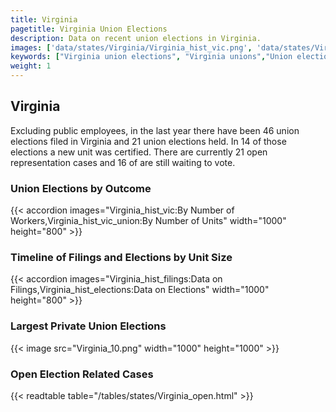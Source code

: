 ```yaml
---
title: Virginia
pagetitle: Virginia Union Elections
description: Data on recent union elections in Virginia.
images: ['data/states/Virginia/Virginia_hist_vic.png', 'data/states/Virginia/Virginia_hist_size.png', 'data/states/Virginia/Virginia_10.png']
keywords: ["Virginia union elections", "Virginia unions","Union elections"]
weight: 1
---
```

##  Virginia

Excluding public employees, in the last year there have been 46 union elections filed in Virginia and 21 union elections held. In 14 of those elections a new unit was certified. There are currently 21 open representation cases and 16 of are still waiting to vote.

### Union Elections by Outcome
{{< accordion images="Virginia_hist_vic:By Number of Workers,Virginia_hist_vic_union:By Number of Units" width="1000" height="800" >}}

### Timeline of Filings and Elections by Unit Size
{{< accordion images="Virginia_hist_filings:Data on Filings,Virginia_hist_elections:Data on Elections" width="1000" height="800" >}}

### Largest Private Union Elections
{{< image src="Virginia_10.png" width="1000" height="1000"  >}}

### Open Election Related Cases
{{< readtable table="/tables/states/Virginia_open.html" >}}

